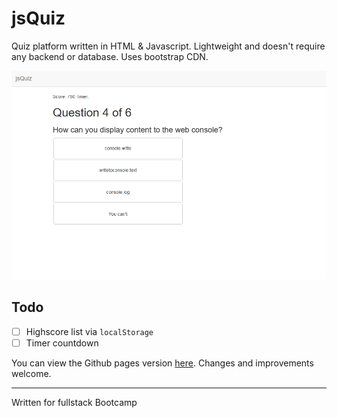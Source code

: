 # jsQuiz
Quiz platform written in HTML & Javascript. Lightweight and doesn't require any backend or database. Uses bootstrap CDN.

![ScreenshotOfUI](screenshot.png?raw=true)

## Todo

- [ ] Highscore list via `localStorage`
- [ ] Timer countdown

You can view the Github pages version [here](https://drraccoony.github.io/jsQuiz/). Changes and improvements welcome.

--- 

Written for fullstack Bootcamp
